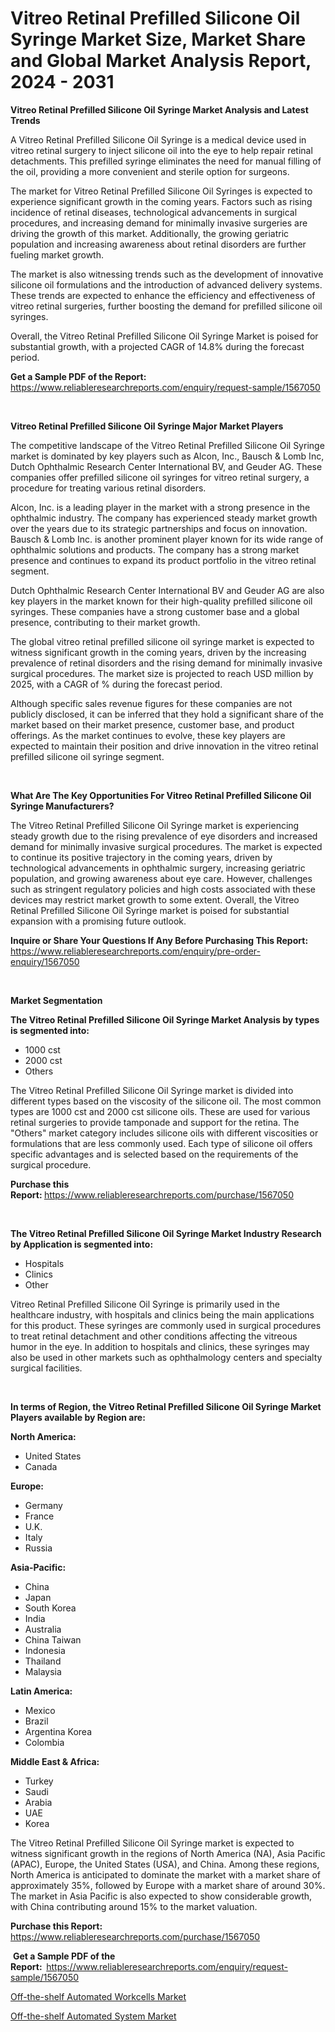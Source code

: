<p><h1>Vitreo Retinal Prefilled Silicone Oil Syringe Market Size, Market Share and Global Market Analysis Report, 2024 - 2031</h1></p><p><strong>Vitreo Retinal Prefilled Silicone Oil Syringe Market Analysis and Latest Trends</strong></p>
<p><p>A Vitreo Retinal Prefilled Silicone Oil Syringe is a medical device used in vitreo retinal surgery to inject silicone oil into the eye to help repair retinal detachments. This prefilled syringe eliminates the need for manual filling of the oil, providing a more convenient and sterile option for surgeons.</p><p>The market for Vitreo Retinal Prefilled Silicone Oil Syringes is expected to experience significant growth in the coming years. Factors such as rising incidence of retinal diseases, technological advancements in surgical procedures, and increasing demand for minimally invasive surgeries are driving the growth of this market. Additionally, the growing geriatric population and increasing awareness about retinal disorders are further fueling market growth.</p><p>The market is also witnessing trends such as the development of innovative silicone oil formulations and the introduction of advanced delivery systems. These trends are expected to enhance the efficiency and effectiveness of vitreo retinal surgeries, further boosting the demand for prefilled silicone oil syringes.</p><p>Overall, the Vitreo Retinal Prefilled Silicone Oil Syringe Market is poised for substantial growth, with a projected CAGR of 14.8% during the forecast period.</p></p>
<p><strong>Get a Sample PDF of the Report:&nbsp;</strong> <a href="https://www.reliableresearchreports.com/enquiry/request-sample/1567050">https://www.reliableresearchreports.com/enquiry/request-sample/1567050</a></p>
<p>&nbsp;</p>
<p><strong>Vitreo Retinal Prefilled Silicone Oil Syringe Major Market Players</strong></p>
<p><p>The competitive landscape of the Vitreo Retinal Prefilled Silicone Oil Syringe market is dominated by key players such as Alcon, Inc., Bausch & Lomb Inc, Dutch Ophthalmic Research Center International BV, and Geuder AG. These companies offer prefilled silicone oil syringes for vitreo retinal surgery, a procedure for treating various retinal disorders.</p><p>Alcon, Inc. is a leading player in the market with a strong presence in the ophthalmic industry. The company has experienced steady market growth over the years due to its strategic partnerships and focus on innovation. Bausch & Lomb Inc. is another prominent player known for its wide range of ophthalmic solutions and products. The company has a strong market presence and continues to expand its product portfolio in the vitreo retinal segment.</p><p>Dutch Ophthalmic Research Center International BV and Geuder AG are also key players in the market known for their high-quality prefilled silicone oil syringes. These companies have a strong customer base and a global presence, contributing to their market growth.</p><p>The global vitreo retinal prefilled silicone oil syringe market is expected to witness significant growth in the coming years, driven by the increasing prevalence of retinal disorders and the rising demand for minimally invasive surgical procedures. The market size is projected to reach USD million by 2025, with a CAGR of % during the forecast period.</p><p>Although specific sales revenue figures for these companies are not publicly disclosed, it can be inferred that they hold a significant share of the market based on their market presence, customer base, and product offerings. As the market continues to evolve, these key players are expected to maintain their position and drive innovation in the vitreo retinal prefilled silicone oil syringe segment.</p></p>
<p>&nbsp;</p>
<p><strong>What Are The Key Opportunities For Vitreo Retinal Prefilled Silicone Oil Syringe Manufacturers?</strong></p>
<p><p>The Vitreo Retinal Prefilled Silicone Oil Syringe market is experiencing steady growth due to the rising prevalence of eye disorders and increased demand for minimally invasive surgical procedures. The market is expected to continue its positive trajectory in the coming years, driven by technological advancements in ophthalmic surgery, increasing geriatric population, and growing awareness about eye care. However, challenges such as stringent regulatory policies and high costs associated with these devices may restrict market growth to some extent. Overall, the Vitreo Retinal Prefilled Silicone Oil Syringe market is poised for substantial expansion with a promising future outlook.</p></p>
<p><strong>Inquire or Share Your Questions If Any Before Purchasing This Report:</strong> <a href="https://www.reliableresearchreports.com/enquiry/pre-order-enquiry/1567050">https://www.reliableresearchreports.com/enquiry/pre-order-enquiry/1567050</a></p>
<p>&nbsp;</p>
<p><strong>Market Segmentation</strong></p>
<p><strong>The Vitreo Retinal Prefilled Silicone Oil Syringe Market Analysis by types is segmented into:</strong></p>
<p><ul><li>1000 cst</li><li>2000 cst</li><li>Others</li></ul></p>
<p><p>The Vitreo Retinal Prefilled Silicone Oil Syringe market is divided into different types based on the viscosity of the silicone oil. The most common types are 1000 cst and 2000 cst silicone oils. These are used for various retinal surgeries to provide tamponade and support for the retina. The "Others" market category includes silicone oils with different viscosities or formulations that are less commonly used. Each type of silicone oil offers specific advantages and is selected based on the requirements of the surgical procedure.</p></p>
<p><strong>Purchase this Report:&nbsp;</strong><a href="https://www.reliableresearchreports.com/purchase/1567050">https://www.reliableresearchreports.com/purchase/1567050</a></p>
<p>&nbsp;</p>
<p><strong>The Vitreo Retinal Prefilled Silicone Oil Syringe Market Industry Research by Application is segmented into:</strong></p>
<p><ul><li>Hospitals</li><li>Clinics</li><li>Other</li></ul></p>
<p><p>Vitreo Retinal Prefilled Silicone Oil Syringe is primarily used in the healthcare industry, with hospitals and clinics being the main applications for this product. These syringes are commonly used in surgical procedures to treat retinal detachment and other conditions affecting the vitreous humor in the eye. In addition to hospitals and clinics, these syringes may also be used in other markets such as ophthalmology centers and specialty surgical facilities.</p></p>
<p>&nbsp;</p>
<p><strong>In terms of Region, the Vitreo Retinal Prefilled Silicone Oil Syringe Market Players available by Region are:</strong></p>
<p>
    <p> <strong> North America: </strong>
        <ul>
            <li>United States</li>
            <li>Canada</li>
        </ul>
        </p> 
    <p> <strong> Europe: </strong>
        <ul>
            <li>Germany</li>
            <li>France</li>
            <li>U.K.</li>
            <li>Italy</li>
            <li>Russia</li>
        </ul>
        </p> 
    <p> <strong> Asia-Pacific: </strong>
        <ul>
            <li>China</li>
            <li>Japan</li>
            <li>South Korea</li>
            <li>India</li>
            <li>Australia</li>
            <li>China Taiwan</li>
            <li>Indonesia</li>
            <li>Thailand</li>
            <li>Malaysia</li>
        </ul>
        </p> 
    <p> <strong> Latin America: </strong>
        <ul>
            <li>Mexico</li>
            <li>Brazil</li>
            <li>Argentina Korea</li>
            <li>Colombia</li>
        </ul>
        </p> 
    <p> <strong> Middle East & Africa: </strong>
        <ul>
            <li>Turkey</li>
            <li>Saudi</li>
            <li>Arabia</li>
            <li>UAE</li>
            <li>Korea</li>
        </ul>
    </p>
    </p>
<p><p>The Vitreo Retinal Prefilled Silicone Oil Syringe market is expected to witness significant growth in the regions of North America (NA), Asia Pacific (APAC), Europe, the United States (USA), and China. Among these regions, North America is anticipated to dominate the market with a market share of approximately 35%, followed by Europe with a market share of around 30%. The market in Asia Pacific is also expected to show considerable growth, with China contributing around 15% to the market valuation.</p></p>
<p><strong>Purchase this Report: </strong><a href="https://www.reliableresearchreports.com/purchase/1567050">https://www.reliableresearchreports.com/purchase/1567050</a></p>
<p>&nbsp;<strong>Get a Sample PDF of the Report:&nbsp;&nbsp;</strong><a href="https://www.reliableresearchreports.com/enquiry/request-sample/1567050">https://www.reliableresearchreports.com/enquiry/request-sample/1567050</a></p>
<p><strong></strong></p>
<p><p><a href="https://github.com/julyju69/Market-Research-Report-List-1/blob/main/off-the-shelf-automated-workcells-market.md">Off-the-shelf Automated Workcells Market</a></p><p><a href="https://github.com/nathandecarvalho/Market-Research-Report-List-1/blob/main/off-the-shelf-automated-system-market.md">Off-the-shelf Automated System Market</a></p></p>